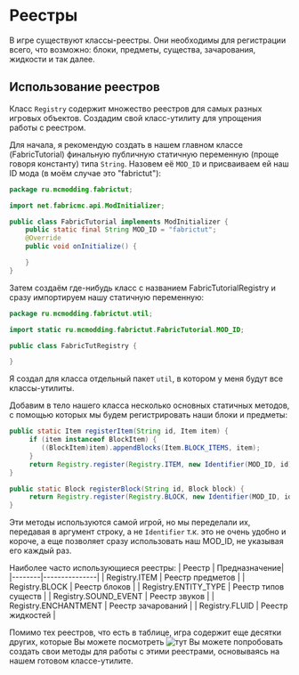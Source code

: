 # Реестры
В игре существуют классы-реестры. Они необходимы для регистрации всего, что возможно: блоки, предметы, существа, зачарования, жидкости и так далее.

## Использование реестров
Класс `Registry` содержит множество реестров для самых разных игровых объектов. 
Создадим свой класс-утилиту для упрощения работы с реестром.

Для начала, я рекомендую создать в нашем главном классе (FabricTutorial) финальную публичную статичную переменную (проще говоря константу) типа `String`. 
Назовем её `MOD_ID` и присваиваем ей наш ID мода (в моём случае это "fabrictut"):
```java
package ru.mcmodding.fabrictut;

import net.fabricmc.api.ModInitializer;

public class FabricTutorial implements ModInitializer {
    public static final String MOD_ID = "fabrictut";
    @Override
    public void onInitialize() {

    }
}

```
Затем создаём где-нибудь класс с названием FabricTutorialRegistry и сразу импортируем нашу статичную переменную:
```java
package ru.mcmodding.fabrictut.util;

import static ru.mcmodding.fabrictut.FabricTutorial.MOD_ID;

public class FabricTutRegistry {

}
```
Я создал для класса отдельный пакет `util`, в котором у меня будут все классы-утилиты.

Добавим в тело нашего класса несколько основных статичных методов, с помощью которых мы будем регистрировать наши блоки и предметы:
```java
public static Item registerItem(String id, Item item) {
     if (item instanceof BlockItem) {
        ((BlockItem)item).appendBlocks(Item.BLOCK_ITEMS, item);
     }
     return Registry.register(Registry.ITEM, new Identifier(MOD_ID, id), item);
}

public static Block registerBlock(String id, Block block) {
     return Registry.register(Registry.BLOCK, new Identifier(MOD_ID, id), block);
}
```
Эти методы используются самой игрой, но мы переделали их, передавая в аргумент строку, а не `Identifier` т.к. это не очень удобно и короче,
а еще позволяет сразу использовать наш MOD_ID, не указывая его каждый раз.

Наиболее часто использующиеся реестры:
| Реестр | Предназначение|
|--------|---------------|
| Registry.ITEM | Реестр предметов |
| Registry.BLOCK | Реестр блоков |
| Registry.ENTITY_TYPE | Реестр типов существ |
| Registry.SOUND_EVENT | Реестр звуков |
| Registry.ENCHANTMENT | Реестр зачарований |
| Registry.FLUID | Реестр жидкостей |

Помимо тех реестров, что есть в таблице, игра содержит еще десятки других, которые Вы можете посмотреть ![тут](https://fabricmc.net/wiki/tutorial:registry_types)
Вы можете попробовать создать свои методы для работы с этими реестрами, основываясь на нашем готовом классе-утилите.
